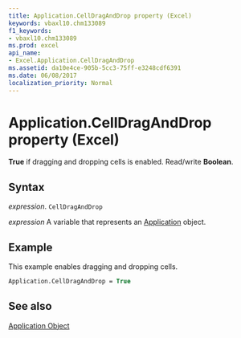 ```yaml
---
title: Application.CellDragAndDrop property (Excel)
keywords: vbaxl10.chm133089
f1_keywords:
- vbaxl10.chm133089
ms.prod: excel
api_name:
- Excel.Application.CellDragAndDrop
ms.assetid: da10e4ce-905b-5cc3-75ff-e3248cdf6391
ms.date: 06/08/2017
localization_priority: Normal
---
```



# Application.CellDragAndDrop property (Excel)

 **True** if dragging and dropping cells is enabled. Read/write **Boolean**.


## Syntax

_expression_. `CellDragAndDrop`

_expression_ A variable that represents an [Application](Excel.Application-graph-property.md) object.


## Example

This example enables dragging and dropping cells.


```vb
Application.CellDragAndDrop = True
```


## See also


[Application Object](Excel.Application(object).md)

